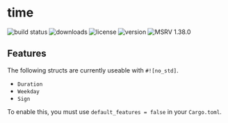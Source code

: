 # time

![build status](https://github.com/time-rs/time/workflows/Build/badge.svg)
![downloads](https://img.shields.io/crates/d/time)
![license](https://img.shields.io/badge/license-MIT%20or%20Apache--2-blue)
![version](https://img.shields.io/crates/v/time)
![MSRV 1.38.0](https://img.shields.io/badge/MSRV-1.38.0-red)

## Features

The following structs are currently useable with `#![no_std]`.

- `Duration`
- `Weekday`
- `Sign`

To enable this, you must use `default_features = false` in your `Cargo.toml`.
